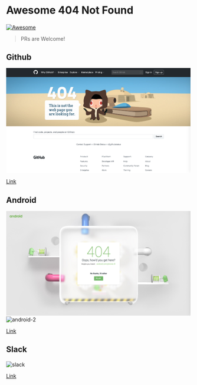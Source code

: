 # Awesome 404 Not Found

<a href="https://awesome.re">
  <img src="https://awesome.re/badge.svg" alt="Awesome" align="center">
</a>


> PRs are Welcome!

## Github

<img src="images/404-github.png" alt="github" align="center" width=500>

[Link](https://github.com/404)

## Android

<img src="images/404-android-1.png" alt="android-1" align="center" width=500>

<img src="images/404-android-2.png" alt="android-2" align="center" width=500>

[Link](https://www.android.com/404/)

## Slack

<img src="images/404-slack.png" alt="slack" align="center" width=500>

[Link](https://slack.com/404)
